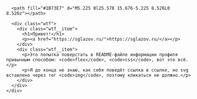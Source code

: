 
<svg fill="none" viewBox="0 0 854 300" width="854" height="300" xmlns="http://www.w3.org/2000/svg">
      
      <path fill="#1B73E7" d="M5.225 0l25.578 15.676-5.225 8.526L0 8.526z"></path>
  <foreignObject width="100%" height="100%">
<object type="ffff/rrrrr" width="854" height="300">
      <style>
        .wtf {
          box-sizing: border-box;
          height: 250px;
          box-shadow:
            0 0 0 2px #000,
            0 0 0 3px #999,
            0 0 0 9px #fa0,
            0 0 0 10px #666,
            0 0 0 16px #fd0,
            0 0 0 18px #000;
          background-color: #fff;
          display: flex;
          align-items: center;
          justify-content: space-between;
          align-content: center;
          flex-direction: center;
          border-radius: 8px;
          padding: 24px;
          margin: 30px;
        }
        .wtf__item {
          padding: 24px;
        }
      </style>

      <div class="wtf">
        <div class="wtf__item">
          <h1>Привет!</h1>
          <p><a href="https://sglazov.ru/">https://sglazov.ru/</a></p>
        </div>
        <div class="wtf__item">
          <p>Это попытка поверстать в README-файле информации профиля привычным способом: <code>flex</code>, <code>css</code>, вот это всё.</p>
          <p>Я до конца не знаю, как себя поведёт ссылка в ссылке, но svg вставлено через тег <code>img</code>, поэтому кликаться не должно.</p>
        </div>
      </div>
    </div>
</object>
  </foreignObject>
</svg>
